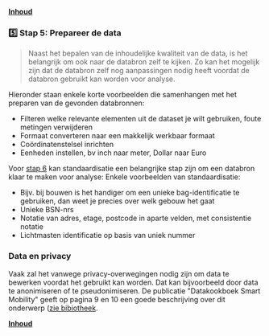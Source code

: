 **[Inhoud](ToC.md)**

### :five: Stap 5: Prepareer de data

> Naast het bepalen van de inhoudelijke kwaliteit van de data, is het belangrijk om ook naar de databron zelf te kijken. Zo kan het mogelijk zijn dat de databron zelf nog aanpassingen nodig heeft voordat de databron gebruikt kan worden voor analyse.

Hieronder staan enkele korte voorbeelden die samenhangen met het preparen van de gevonden databronnen:
+ Filteren welke relevante elementen uit de dataset je wilt gebruiken, foute metingen verwijderen
+ Formaat converteren naar een makkelijk werkbaar formaat 
+ Coördinatenstelsel inrichten 
+ Eenheden instellen, bv inch naar meter, Dollar naar Euro

Voor [stap 6](stap_6.md) kan standaardisatie een belangrijke stap zijn om een databron klaar te maken voor analyse:
Enkele voorbeelden van standaardisatie:
+ Bijv. bij bouwen is het handiger om een unieke bag-identificatie te gebruiken, dan weet je precies over welk gebouw het gaat
+ Unieke BSN-nrs
+ Notatie van adres, etage, postcode in aparte velden, met consistentie notatie
+ Lichtmasten identificatie op basis van uniek nummer

### Data en privacy
Vaak zal het vanwege privacy-overwegingen nodig zijn om data te bewerken voordat het gebruikt kan worden. Dat kan bijvoorbeeld door data te anonimiseren of te pseudonimiseren. De publicatie "Datakookboek Smart Mobility" geeft op pagina 9 en 10 een goede beschrijving over dit onderwerp ([zie bibiotheek](Bibliotheek.md).


**[Inhoud](ToC.md)**
